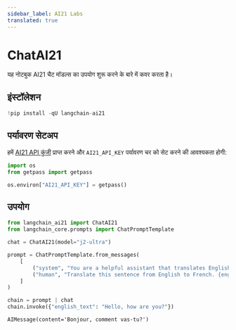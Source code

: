 ```yaml
---
sidebar_label: AI21 Labs
translated: true
---
```


# ChatAI21

यह नोटबुक AI21 चैट मॉडल्स का उपयोग शुरू करने के बारे में कवर करता है।

## इंस्टॉलेशन

```python
!pip install -qU langchain-ai21
```

## पर्यावरण सेटअप

हमें [AI21 API कुंजी](https://docs.ai21.com/) प्राप्त करने और `AI21_API_KEY` पर्यावरण चर को सेट करने की आवश्यकता होगी:

```python
import os
from getpass import getpass

os.environ["AI21_API_KEY"] = getpass()
```

## उपयोग

```python
from langchain_ai21 import ChatAI21
from langchain_core.prompts import ChatPromptTemplate

chat = ChatAI21(model="j2-ultra")

prompt = ChatPromptTemplate.from_messages(
    [
        ("system", "You are a helpful assistant that translates English to French."),
        ("human", "Translate this sentence from English to French. {english_text}."),
    ]
)

chain = prompt | chat
chain.invoke({"english_text": "Hello, how are you?"})
```

```output
AIMessage(content='Bonjour, comment vas-tu?')
```
